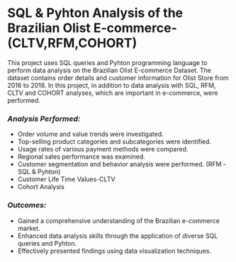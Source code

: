 # SQL & Pyhton Analysis of the Brazilian Olist E-commerce-(CLTV,RFM,COHORT)
This project uses SQL queries and Pyhton programming language to perform data analysis on the Brazilian Olist E-commerce Dataset. The dataset contains order details and customer information for Olist Store from 2016 to 2018.  In this project, in addition to data analysis with SQL, RFM, CLTV and COHORT analyses, which are important in e-commerce, were performed.

### *Analysis Performed:*
* Order volume and value trends were investigated.
* Top-selling product categories and subcategories were identified.
* Usage rates of various payment methods were compared.
* Regional sales performance was examined.
* Customer segmentation and behavior analysis were performed. (RFM -SQL & Pyhton)
* Customer Life Time Values-CLTV
* Cohort Analysis

### *Outcomes:*
* Gained a comprehensive understanding of the Brazilian e-commerce market.
* Enhanced data analysis skills through the application of diverse SQL queries and Pyhton.
* Effectively presented findings using data visualization techniques.


